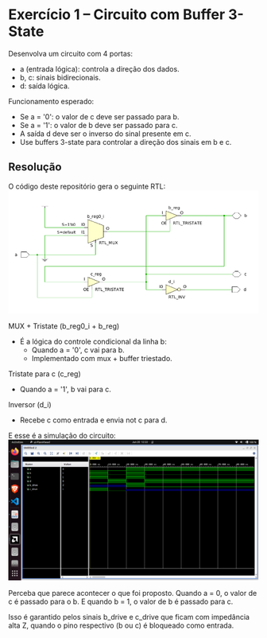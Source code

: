 # Exercício 1 – Circuito com Buffer 3-State

Desenvolva um circuito com 4 portas:
- a (entrada lógica): controla a direção dos dados.
- b, c: sinais bidirecionais.
- d: saída lógica.

Funcionamento esperado:
- Se a = '0': o valor de c deve ser passado para b.
- Se a = '1': o valor de b deve ser passado para c.
- A saída d deve ser o inverso do sinal presente em c.
- Use buffers 3-state para controlar a direção dos sinais em b e c.

## Resolução

O código deste repositório gera o seguinte RTL:
![rtl](rtl.png)


MUX + Tristate (b_reg0_i + b_reg)
- É a lógica do controle condicional da linha b:
    - Quando a = '0', c vai para b.
    - Implementado com mux + buffer triestado.

Tristate para c (c_reg)
- Quando a = '1', b vai para c.

Inversor (d_i)
- Recebe c como entrada e envia not c para d.

E esse é a simulação do circuito:
![wave](wave.png)

Perceba que parece acontecer o que foi proposto. Quando a = 0, o valor de c é passado para o b. E quando b = 1, o valor de b é passado para c.

Isso é garantido pelos sinais b_drive e c_drive que ficam com impedância alta Z, quando o pino respectivo (b ou c) é bloqueado como entrada.